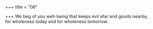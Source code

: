 +++
title = "06"

+++
We beg of you well-being that keeps evil afar and goods nearby,  
for wholeness today and for wholeness tomorrow.  